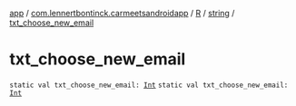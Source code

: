 [app](../../../index.md) / [com.lennertbontinck.carmeetsandroidapp](../../index.md) / [R](../index.md) / [string](index.md) / [txt_choose_new_email](./txt_choose_new_email.md)

# txt_choose_new_email

`static val txt_choose_new_email: `[`Int`](https://kotlinlang.org/api/latest/jvm/stdlib/kotlin/-int/index.html)
`static val txt_choose_new_email: `[`Int`](https://kotlinlang.org/api/latest/jvm/stdlib/kotlin/-int/index.html)